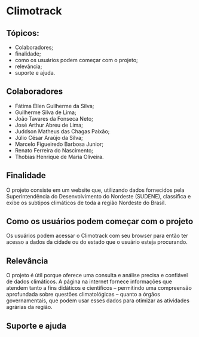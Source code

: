# Climotrack

## Tópicos:
  - Colaboradores;
  - finalidade;
  - como os usuários podem começar com o projeto;
  - relevância;
  - suporte e ajuda.

## Colaboradores
   - Fátima Ellen Guilherme da Silva;
   - Guilherme Silva de Lima;
   - João Tavares da Fonseca Neto;
   - José Arthur Abreu de Lima;
   - Juddson Matheus das Chagas Paixão;
   - Júlio César Araújo da Silva;
   - Marcelo Figueiredo Barbosa Junior;
   - Renato Ferreira do Nascimento;
   - Thobias Henrique de Maria Oliveira.

## Finalidade
O projeto consiste em um website que, utilizando dados fornecidos pela Superintendência do Desenvolvimento do Nordeste (SUDENE), classifica e exibe os subtipos climáticos de toda a região Nordeste do Brasil.

## Como os usuários podem começar com o projeto
Os usuários podem acessar o Climotrack com seu browser para então ter acesso a dados da cidade ou do estado que o usuário esteja procurando.

## Relevância
O projeto é útil porque oferece uma consulta e análise precisa e confiável de dados climáticos. A página na internet fornece informações que atendem tanto a fins didáticos e científicos – permitindo uma compreensão aprofundada sobre questões climatológicas – quanto a órgãos governamentais, que podem usar esses dados para otimizar as atividades agrárias da região.

## Suporte e ajuda


  
